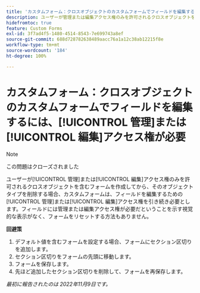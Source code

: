 ```yaml
---
title: 'カスタムフォーム：クロスオブジェクトのカスタムフォームでフィールドを編集するには、管理または編集アクセス権が必要'
description: ユーザーが管理または編集アクセス権のみを許可されるクロスオブジェクトを含むフォームを作成してから、そのオブジェクトタイプを削除する場合、カスタムフォームは、フィールドを編集するための管理または編集アクセス権を引き続き必要とします。フィールドには管理または編集アクセス権が必要だということを示す視覚的な表示がなく、フォームをリセットする方法もありません。
hidefromtoc: true
feature: Custom Forms
exl-id: 3f7ad4f5-1480-4514-8543-7e699743a8ef
source-git-commit: 688d728782638489aacc76a1a12c38ab12215f8e
workflow-type: tm+mt
source-wordcount: '184'
ht-degree: 100%

---
```


# カスタムフォーム：クロスオブジェクトのカスタムフォームでフィールドを編集するには、[!UICONTROL 管理]または[!UICONTROL 編集]アクセス権が必要

<!--Won't fix, live for workaround-->

>[!NOTE]
>
>この問題はクローズされました

ユーザーが[!UICONTROL 管理]または[!UICONTROL 編集]アクセス権のみを許可されるクロスオブジェクトを含むフォームを作成してから、そのオブジェクトタイプを削除する場合、カスタムフォームは、フィールドを編集するための[!UICONTROL 管理]または[!UICONTROL 編集]アクセス権を引き続き必要とします。フィールドには管理または編集アクセス権が必要だということを示す視覚的な表示がなく、フォームをリセットする方法もありません。

**回避策**

1. デフォルト値を含むフォームを設定する場合、フォームにセクション区切りを追加します。
2. セクション区切りをフォームの先頭に移動します。
3. フォームを保存します。
4. 先ほど追加したセクション区切りを削除して、フォームを再保存します。

_最初に報告されたのは 2022年11月9日です。_

